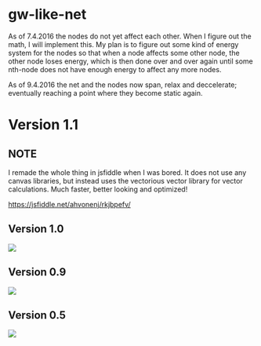 # gw-like-net

As of 7.4.2016 the nodes do not yet affect each other. When I figure out the math, I will implement this. My plan is to figure out some kind of energy system for the nodes so that when a node affects some other node, the other node loses energy, which is then done over and over again until some nth-node does not have enough energy to affect any more nodes.

As of 9.4.2016 the net and the nodes now span, relax and deccelerate; eventually reaching a point where they become static again.

# Version 1.1

## NOTE

I remade the whole thing in jsfiddle when I was bored. It does not use any canvas libraries, but instead uses the vectorious vector library for vector calculations. Much faster, better looking and optimized!

https://jsfiddle.net/ahvonenj/rkjbpefv/

## Version 1.0

![](http://puu.sh/obXji/96413b153e.png)

## Version 0.9

![](http://puu.sh/o9uNQ/1ca5d0edf6.jpg)

## Version 0.5

![](http://puu.sh/o9q79/70c8332eed.jpg)



